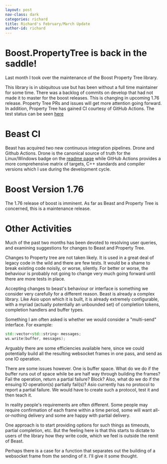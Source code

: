 ```yaml
---
layout: post
nav-class: dark
categories: richard
title: Richard's February/March Update
author-id: richard
---
```


# Boost.PropertyTree is back in the saddle!

Last month I took over the maintenance of the Boost Property Tree library. 

This library is in ubiquitous use but has been without a full time maintainer for some time. 
There was a backlog of commits on develop that had not made it to master for the boost releases. 
This is changing in upcoming 1.76 release. Property Tree PRs and issues will get more attention going forward.
In addition, Property Tree has gained CI courtesy of GitHub Actions. The test status can be seen 
[here](https://github.com/boostorg/property_tree)

# Beast CI

Beast has acquired two new continuous integration pipelines. Drone and Github Actions.
Drone is the canonical source of truth for the Linux/Windows badge on the
[readme page](https://github.com/boostorg/beast) while GitHub Actions provides a more comprehensive matrix of
targets, C++ standards and compiler versions which I use during the development cycle.

# Boost Version 1.76

The 1.76 release of boost is imminent. As far as Beast and Property Tree is concerned, this is a maintenance release. 

# Other Activities

Much of the past two months has been devoted to resolving user queries, and examining suggestions for changes to Beast 
and Property Tree. 

Changes to Property tree are not taken likely. It is used in a great deal of legacy code in the wild and there are few 
tests.
It would be a shame to break existing code noisily, or worse, silently.
For better or worse, the behaviour is probably not going to change very much going forward until there are more tests in 
place.

Accepting changes to beast's behaviour or interface is something we consider very carefully for a different reason.
Beast is already a complex library. Like Asio upon which it is built, it is already extremely configurable, with a
myriad (actually potentially an unbounded set) of completion tokens, completion handlers and buffer types.

Something I am often asked is whether we would consider a "multi-send" interface. For example:

```cpp
std::vector<std::string> messages;
ws.write(buffer, messages);
```

Arguably there are some efficiencies available here, since we could potentially build all the resulting websocket frames
in one pass, and send as one IO operation.

There are some issues however. One is buffer space. What do we do if the buffer runs out of space while be are half way 
through building the frames? Fail the operation, return a partial failure? Block?
Also, what do we do if the ensuing IO operation(s) partially fail(s)? Asio currently has no protocol to report a partial 
failure. We would have to create such a protocol, test it and then teach it.

In reality people's requirements are often different. Some people may require confirmation of each frame within a time 
period, some will want all-or-nothing delivery and some are happy with partial delivery.

One approach is to start providing options for such things as timeouts, partial completion, etc. But the feeling here is
that this starts to dictate to users of the library how they write code, which we feel is outside the remit of Beast.

Perhaps there is a case for a function that separates out the building of a websocket frame from the sending of it. 
I'll give it some thought.
